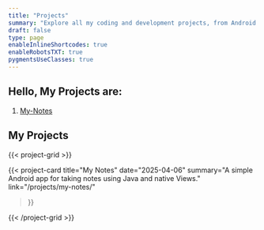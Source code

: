 ```yaml
---
title: "Projects"
summary: "Explore all my coding and development projects, from Android apps to experimental tools."
draft: false
type: page
enableInlineShortcodes: true
enableRobotsTXT: true
pygmentsUseClasses: true
---
```


## Hello, My Projects are:

1. [My-Notes](/projects/my-notes/)

## My Projects

{{< project-grid >}}

  {{< project-card 
      title="My Notes" 
      date="2025-04-06" 
      summary="A simple Android app for taking notes using Java and native Views."
      link="/projects/my-notes/" 
  >}}

  <!-- Add more project-card entries here -->

{{< /project-grid >}}

